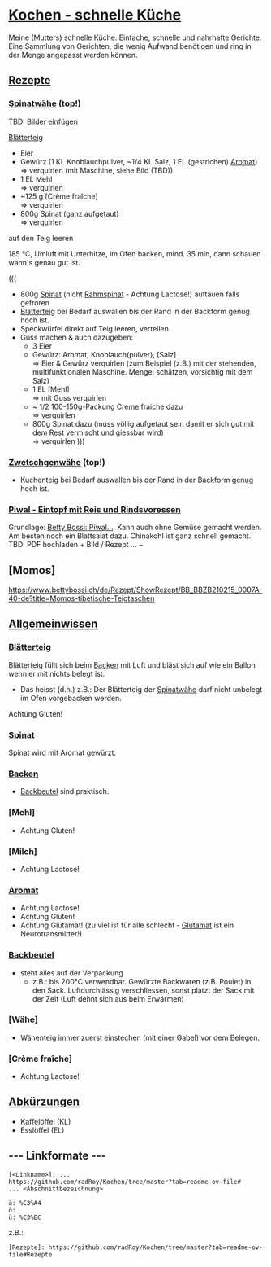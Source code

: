 # [Kochen - schnelle Küche]
Meine (Mutters) schnelle Küche. Einfache, schnelle und nahrhafte Gerichte. Eine Sammlung von Gerichten, die wenig Aufwand benötigen und ring in der Menge angepasst werden können.

## [Rezepte]

### [Spinatwähe] (top!)

TBD: Bilder einfügen

[Blätterteig]

- Eier
- Gewürz (1 KL Knoblauchpulver, ~1/4 KL Salz, 1 EL (gestrichen) [Aromat])  
=> verquirlen (mit Maschine, siehe Bild (TBD))
- 1 EL Mehl  
=> verquirlen
- ~125 g [Crème fraîche]  
=> verquirlen
- 800g Spinat (ganz aufgetaut)  
=> verquirlen

auf den Teig leeren

185 °C, Umluft mit Unterhitze, im Ofen backen, mind. 35 min, dann schauen wann's genau gut ist.

(((
- 800g [Spinat] (nicht [Rahmspinat] - Achtung Lactose!) auftauen falls gefroren
- [Blätterteig] bei Bedarf auswallen bis der Rand in der Backform genug hoch ist.
- Speckwürfel direkt auf Teig leeren, verteilen.
- Guss machen & auch dazugeben:
  - 3 Eier
  - Gewürz: Aromat, Knoblauch(pulver), [Salz]  
  => Eier & Gewürz verquirlen (zum Beispiel (z.B.) mit der stehenden, multifunktionalen Maschine. Menge: schätzen, vorsichtig mit dem Salz)
  - 1 EL [Mehl]  
  => mit Guss verquirlen
  - ~ 1/2 100-150g-Packung Creme fraiche dazu  
  => verquirlen
  - 800g Spinat dazu (muss völlig aufgetaut sein damit er sich gut mit dem Rest vermischt und giessbar wird)  
  => verquirlen
)))

### [Zwetschgenwähe] (top!)

- Kuchenteig bei Bedarf auswallen bis der Rand in der Backform genug hoch ist.

### [Piwal - Eintopf mit Reis und Rindsvoressen][Piwal]
Grundlage: [Betty Bossi: Piwal...](https://ww2.bettybossi.ch/de/Rezept/ShowRezept/BB_BBZF110615_0010A-40-de?title=Reispfanne&list=c%3d%26f%3d-pilaw&ps=6). Kann auch ohne Gemüse gemacht werden. Am besten noch ein Blattsalat dazu. Chinakohl ist ganz schnell gemacht.  
TBD: PDF hochladen + Bild / Rezept ... ~

## [Momos]

<https://www.bettybossi.ch/de/Rezept/ShowRezept/BB_BBZB210215_0007A-40-de?title=Momos-tibetische-Teigtaschen>

## [Allgemeinwissen]

### [Blätterteig]
Blätterteig füllt sich beim [Backen] mit Luft und bläst sich auf wie ein Ballon wenn er mit nichts belegt ist.  
- Das heisst (d.h.) z.B.: Der Blätterteig der [Spinatwähe] darf nicht unbelegt im Ofen vorgebacken werden.

Achtung Gluten!

### [Spinat]
Spinat wird mit Aromat gewürzt.

### [Backen]
- [Backbeutel] sind praktisch.

### [Mehl]
- Achtung Gluten!

### [Milch]
- Achtung Lactose!

### [Aromat]
- Achtung Lactose!
- Achtung Gluten!
- Achtung Glutamat! (zu viel ist für alle schlecht - [Glutamat](https://de.wikipedia.org/wiki/Glutamins%C3%A4ure) ist ein Neurotransmitter!)

### [Backbeutel]
- steht alles auf der Verpackung
  - z.B.: bis 200°C verwendbar. Gewürzte Backwaren (z.B. Poulet) in den Sack. Luftdurchlässig verschliessen, sonst platzt der Sack mit der Zeit (Luft dehnt sich aus beim Erwärmen)

### [Wähe]
- Wähenteig immer zuerst einstechen (mit einer Gabel) vor dem Belegen.

### [Crème fraîche]
- Achtung Lactose!

## [Abkürzungen]
- Kaffelöffel (KL)
- Esslöffel (EL)

## --- Linkformate ---

```
[<Linkname>]: ...
https://github.com/radRoy/Kochen/tree/master?tab=readme-ov-file#
... <Abschnittbezeichnung>

ä: %C3%A4
ö: 
ü: %C3%BC
```
z.B.:
```
[Rezepte]: https://github.com/radRoy/Kochen/tree/master?tab=readme-ov-file#Rezepte
```

[Kochen - schnelle Küche]: https://github.com/radRoy/Kochen/tree/master?tab=readme-ov-file#kochen---schnelle-k%C3%BCche
[Rezepte]: https://github.com/radRoy/Kochen/tree/master?tab=readme-ov-file#Rezepte
[Spinatwähe]: https://github.com/radRoy/Kochen/tree/master?tab=readme-ov-file#spinatw%C3%A4he
[Zwetschgenwähe]: https://github.com/radRoy/Kochen/tree/master?tab=readme-ov-file#zwetschgenw%C3%A4he
[Piwal]: https://github.com/radRoy/Kochen/tree/master?tab=readme-ov-file#piwal---eintopf-mit-reis-und-rindsvoressen
[Spinatwähe]: https://github.com/radRoy/Kochen/tree/master?tab=readme-ov-file#momos
[Allgemeinwissen]: https://github.com/radRoy/Kochen/tree/master?tab=readme-ov-file#Allgemeinwissen
[Blätterteig]: https://github.com/radRoy/Kochen/tree/master?tab=readme-ov-file#Bl%C3%A4tterteig
[Spinat]: https://github.com/radRoy/Kochen/tree/master?tab=readme-ov-file#Spinat
[Backen]: https://github.com/radRoy/Kochen/tree/master?tab=readme-ov-file#Backen
[Rahmspinat]: https://github.com/radRoy/Kochen/tree/master?tab=readme-ov-file#Rahmspinat
[Aromat]: https://github.com/radRoy/Kochen/tree/master?tab=readme-ov-file#Aromat
[Backbeutel]: https://github.com/radRoy/Kochen/tree/master?tab=readme-ov-file#Backbeutel
[Abkürzungen]: https://github.com/radRoy/Kochen/tree/master?tab=readme-ov-file#Abk%C3%BCrzungen

